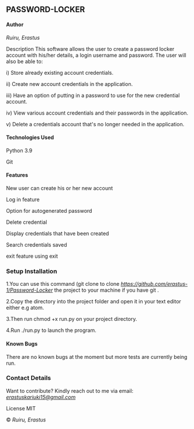## **PASSWORD-LOCKER**

#### **Author**

*Ruiru, Erastus*

Description
This software allows the user to create a password locker account with his/her details, a login username and password. The user will also be able to: 

i) Store already existing account credentials.

ii) Create new account credentials in the application.

iii) Have an option of putting in a password to use for the new credential account.

iv) View various account credentials and their passwords in the application. 

v) Delete a credentials account that's no longer needed in the application.


#### **Technologies Used**

Python 3.9

Git

#### **Features**

New user can create his or her new account

Log in feature

Option for autogenerated password

Delete credential

Display credentials that have been created

Search credentials saved

exit feature using exit

### **Setup Installation**

1.You can use this command (git clone to clone *https://github.com/erastus-1/Password-Locker* the project to your machine if you have git .

2.Copy the directory into the project folder and open it in your text editor either e.g atom.

3.Then run chmod +x run.py on your project directory.

4.Run ./run.py to launch the program.

#### **Known Bugs**

There are no known bugs at the moment but more tests are currently being run.

### **Contact Details**

Want to contribute? Kindly reach out to me via email: *erastuskariuki15@gmail.com*

License
MIT

© *Ruiru, Erastus*